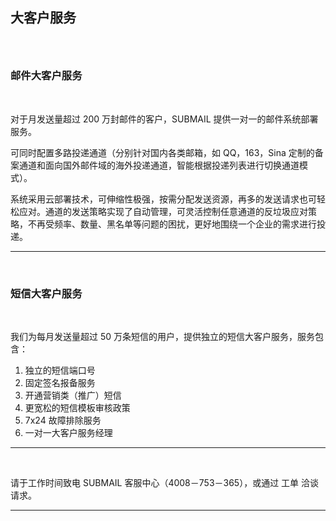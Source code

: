 ## 大客户服务

###  <br>

### **邮件大客户服务**

<br>

对于月发送量超过 200 万封邮件的客户，SUBMAIL 提供一对一的邮件系统部署服务。

可同时配置多路投递通道（分别针对国内各类邮箱，如 QQ，163，Sina 定制的备案通道和面向国外邮件域的海外投递通道，智能根据投递列表进行切换通道模式）。

系统采用云部署技术，可伸缩性极强，按需分配发送资源，再多的发送请求也可轻松应对。通道的发送策略实现了自动管理，可灵活控制任意通道的反垃圾应对策略，不再受频率、数量、黑名单等问题的困扰，更好地围绕一个企业的需求进行投递。

------

<br>

### **短信大客户服务**

<br>

我们为每月发送量超过 50 万条短信的用户，提供独立的短信大客户服务，服务包含：

1. 独立的短信端口号
2. 固定签名报备服务
3. 开通营销类（推广）短信
4. 更宽松的短信模板审核政策
5. 7x24 故障排除服务
6. 一对一大客户服务经理

------

<br>

请于工作时间致电 SUBMAIL 客服中心（4008－753－365），或通过 工单 洽谈请求。

------